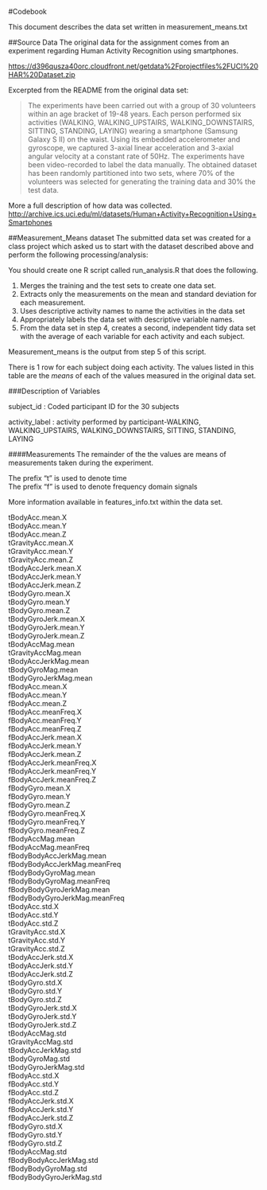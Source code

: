#Codebook

This document describes the data set written in measurement_means.txt

##Source Data 
The original data for the assignment comes from an experiment regarding Human Activity Recognition using smartphones.  

https://d396qusza40orc.cloudfront.net/getdata%2Fprojectfiles%2FUCI%20HAR%20Dataset.zip

Excerpted from the README from the original data set:
>The experiments have been carried out with a group of 30 volunteers within an age bracket of 19-48 years. Each person performed six activities (WALKING, WALKING_UPSTAIRS, WALKING_DOWNSTAIRS, SITTING, STANDING, LAYING) wearing a smartphone (Samsung Galaxy S II) on the waist. Using its embedded accelerometer and gyroscope, we captured 3-axial linear acceleration and 3-axial angular velocity at a constant rate of 50Hz. The experiments have been video-recorded to label the data manually. The obtained dataset has been randomly partitioned into two sets, where 70% of the volunteers was selected for generating the training data and 30% the test data. 

More a full description of how data was collected.
http://archive.ics.uci.edu/ml/datasets/Human+Activity+Recognition+Using+Smartphones 

##Measurement_Means dataset
The submitted data set was created for a class project which asked us to start with the dataset described above and perform the following processing/analysis:

You should create one R script called run_analysis.R that does the following. 
1.  Merges the training and the test sets to create one data set.
2.  Extracts only the measurements on the mean and standard deviation for each measurement. 
3.  Uses descriptive activity names to name the activities in the data set
4.  Appropriately labels the data set with descriptive variable names. 
5.  From the data set in step 4, creates a second, independent tidy data set with the average of each variable for each activity and each subject.

Measurement_means is the output from step 5 of this script.

There is 1 row for each subject doing each activity.  The values listed in this table are the *means* of each of the values measured in the original data set.

###Description of Variables


subject_id                  : Coded participant ID for the 30 subjects

activity_label              : activity performed by participant-WALKING, WALKING_UPSTAIRS, WALKING_DOWNSTAIRS, SITTING, STANDING, LAYING

####Measurements
The remainder of the the values are means of measurements taken during the experiment.  

  The prefix “t” is used to denote time  
  The prefix “f” is used to denote frequency domain signals

More information available in features_info.txt within the data set.

tBodyAcc.mean.X  
tBodyAcc.mean.Y  
tBodyAcc.mean.Z               
tGravityAcc.mean.X           
tGravityAcc.mean.Y           
tGravityAcc.mean.Z           
tBodyAccJerk.mean.X          
tBodyAccJerk.mean.Y          
tBodyAccJerk.mean.Z          
tBodyGyro.mean.X             
tBodyGyro.mean.Y             
tBodyGyro.mean.Z             
tBodyGyroJerk.mean.X         
tBodyGyroJerk.mean.Y         
tBodyGyroJerk.mean.Z         
tBodyAccMag.mean             
tGravityAccMag.mean          
tBodyAccJerkMag.mean         
tBodyGyroMag.mean            
tBodyGyroJerkMag.mean        
fBodyAcc.mean.X              
fBodyAcc.mean.Y              
fBodyAcc.mean.Z              
fBodyAcc.meanFreq.X          
fBodyAcc.meanFreq.Y          
fBodyAcc.meanFreq.Z          
fBodyAccJerk.mean.X          
fBodyAccJerk.mean.Y          
fBodyAccJerk.mean.Z          
fBodyAccJerk.meanFreq.X      
fBodyAccJerk.meanFreq.Y      
fBodyAccJerk.meanFreq.Z      
fBodyGyro.mean.X             
fBodyGyro.mean.Y             
fBodyGyro.mean.Z             
fBodyGyro.meanFreq.X         
fBodyGyro.meanFreq.Y         
fBodyGyro.meanFreq.Z         
fBodyAccMag.mean             
fBodyAccMag.meanFreq         
fBodyBodyAccJerkMag.mean     
fBodyBodyAccJerkMag.meanFreq   
fBodyBodyGyroMag.mean        
fBodyBodyGyroMag.meanFreq    
fBodyBodyGyroJerkMag.mean    
fBodyBodyGyroJerkMag.meanFreq  
tBodyAcc.std.X               
tBodyAcc.std.Y               
tBodyAcc.std.Z               
tGravityAcc.std.X            
tGravityAcc.std.Y            
tGravityAcc.std.Z            
tBodyAccJerk.std.X           
tBodyAccJerk.std.Y           
tBodyAccJerk.std.Z           
tBodyGyro.std.X              
tBodyGyro.std.Y              
tBodyGyro.std.Z              
tBodyGyroJerk.std.X          
tBodyGyroJerk.std.Y          
tBodyGyroJerk.std.Z          
tBodyAccMag.std              
tGravityAccMag.std           
tBodyAccJerkMag.std          
tBodyGyroMag.std             
tBodyGyroJerkMag.std         
fBodyAcc.std.X               
fBodyAcc.std.Y               
fBodyAcc.std.Z               
fBodyAccJerk.std.X           
fBodyAccJerk.std.Y           
fBodyAccJerk.std.Z           
fBodyGyro.std.X              
fBodyGyro.std.Y              
fBodyGyro.std.Z              
fBodyAccMag.std              
fBodyBodyAccJerkMag.std      
fBodyBodyGyroMag.std         
fBodyBodyGyroJerkMag.std     
